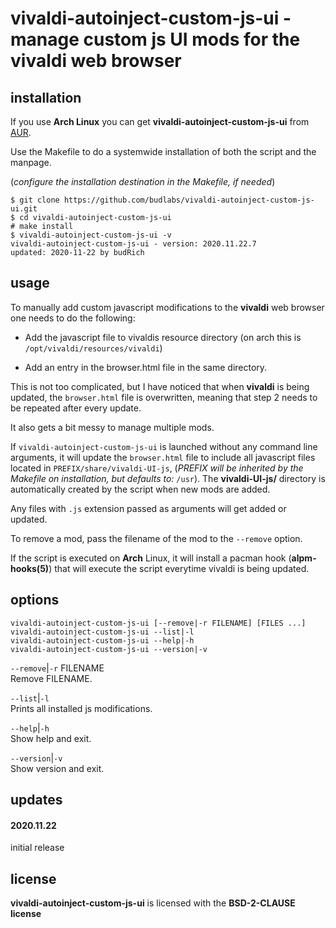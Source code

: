 # vivaldi-autoinject-custom-js-ui - manage custom js UI mods for the vivaldi web browser 

installation
------------

If you use **Arch Linux** you can get
**vivaldi-autoinject-custom-js-ui** from
[AUR](https://aur.archlinux.org/packages/vivaldi-autoinject-custom-js-ui/).

Use the Makefile to do a systemwide installation of both
the script and the manpage.  

(*configure the installation destination in the Makefile,
if needed*)

```
$ git clone https://github.com/budlabs/vivaldi-autoinject-custom-js-ui.git
$ cd vivaldi-autoinject-custom-js-ui
# make install
$ vivaldi-autoinject-custom-js-ui -v
vivaldi-autoinject-custom-js-ui - version: 2020.11.22.7
updated: 2020-11-22 by budRich
```

usage
-----

To manually add custom javascript modifications to the
**vivaldi** web browser one needs to do the following:

- Add the javascript file to vivaldis resource directory (on arch this is `/opt/vivaldi/resources/vivaldi`)

- Add an entry in the browser.html file in the same directory.


This is not too complicated, but I have noticed that when
**vivaldi** is being updated, the `browser.html` file is
overwritten, meaning that step 2 needs to be repeated after
every update.  

It also gets a bit messy to manage multiple mods.  

If `vivaldi-autoinject-custom-js-ui` is launched without
any command line arguments, it will update the
`browser.html` file to include all javascript files located
in `PREFIX/share/vivaldi-UI-js`, (*PREFIX will be inherited
by the Makefile on installation, but defaults to:* `/usr`).
The **vivaldi-UI-js/** directory is automatically created by
the script when new mods are added.

Any files with `.js` extension passed as arguments will get
added or updated.  

To remove a mod, pass the filename of the mod to the
`--remove` option.

If the script is executed on **Arch** Linux, it will
install a pacman hook (**alpm-hooks(5)**) that will execute
the script everytime vivaldi is being updated.


options
-------

```text
vivaldi-autoinject-custom-js-ui [--remove|-r FILENAME] [FILES ...]
vivaldi-autoinject-custom-js-ui --list|-l
vivaldi-autoinject-custom-js-ui --help|-h
vivaldi-autoinject-custom-js-ui --version|-v
```


`--remove`|`-r` FILENAME  
Remove FILENAME.

`--list`|`-l`  
Prints all installed js modifications.

`--help`|`-h`  
Show help and exit.

`--version`|`-v`  
Show version and exit.

## updates

#### 2020.11.22

initial release


## license

**vivaldi-autoinject-custom-js-ui** is licensed with the **BSD-2-CLAUSE license**


